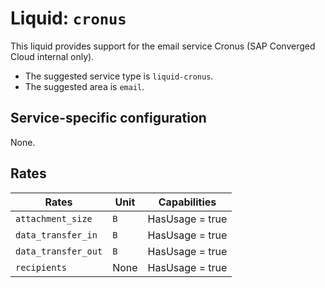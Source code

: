 # Liquid: `cronus`

This liquid provides support for the email service Cronus (SAP Converged Cloud internal only).

- The suggested service type is `liquid-cronus`.
- The suggested area is `email`.

## Service-specific configuration

None.

## Rates

| Rates                  | Unit | Capabilities    |
| ---------------------- | ---- | --------------- |
| `attachment_size`      | `B`  | HasUsage = true |
| `data_transfer_in`     | `B`  | HasUsage = true |
| `data_transfer_out`    | `B`  | HasUsage = true |
| `recipients`           | None | HasUsage = true |
